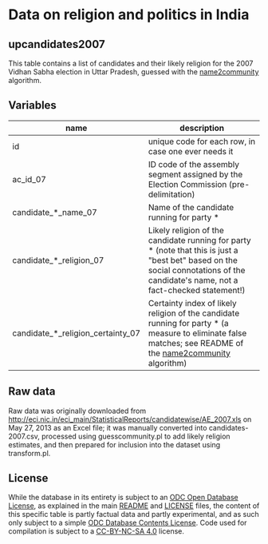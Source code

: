 # Data on religion and politics in India 

## upcandidates2007

This table contains a list of candidates and their likely religion for the 2007 Vidhan Sabha election in Uttar Pradesh, guessed with the [name2community](https://github.com/raphael-susewind/name2community) algorithm.

## Variables

name | description
--- | ---
id | unique code for each row, in case one ever needs it
ac_id_07 | ID code of the assembly segment assigned by the Election Commission (pre-delimitation)
candidate_*_name_07 | Name of the candidate running for party *
candidate_*_religion_07 | Likely religion of the candidate running for party * (note that this is just a "best bet" based on the social connotations of the candidate's name, not a fact-checked statement!)
candidate_*_religion_certainty_07 | Certainty index of likely religion of the candidate running for party * (a measure to eliminate false matches; see README of the  [name2community](https://github.com/raphael-susewind/name2community) algorithm)

## Raw data

Raw data was originally downloaded from http://eci.nic.in/eci_main/StatisticalReports/candidatewise/AE_2007.xls on May 27, 2013 as an Excel file; it was manually converted into candidates-2007.csv, processed using guesscommunity.pl to add likely religion estimates, and then prepared for inclusion into the dataset using transform.pl.

## License

While the database in its entirety is subject to an [ODC Open Database License](http://opendatacommons.org/licenses/odbl/), as explained in the main [README](https://github.com/raphael-susewind/india-religion-politics/blob/master/README.md) and [LICENSE](https://github.com/raphael-susewind/india-religion-politics/blob/master/LICENSE.md) files, the content of this specific table is partly factual data and partly experimental, and as such only subject to a simple [ODC Database Contents License](http://opendatacommons.org/licenses/dbcl/). Code used for compilation is subject to a [CC-BY-NC-SA 4.0](https://creativecommons.org/licenses/by-nc-sa/4.0/) license.
